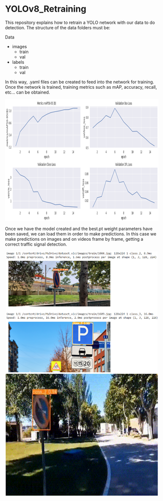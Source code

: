 # YOLOv8_Retraining
This repository explains how to retrain a YOLO network with our data to do detection.
The structure of the data folders must be: 

Data
- images
  - train
  - val
- labels
  - train
  - val

    
In this way, .yaml files can be created to feed into the network for training. Once the network is trained, training metrics such as mAP, accuracy, recall, etc... can be obtained.

<p align="center">
    <img src="https://github.com/sergio94al/YOLOv8_Retraining/blob/main/metrics_plots.png" width="800" height="400">
</p>

Once we have the model created and the best.pt weight parameters have been saved, we can load them in order to make predictions. 
In this case we make predictions on images and on videos frame by frame, getting a correct traffic signal detection.

<p align="center">
    <img src="https://github.com/sergio94al/YOLOv8_Retraining/blob/main/real_images_prediction.png" width="500" height="400" style="display: inline-block;">
    <img src="https://github.com/sergio94al/YOLOv8_Retraining/blob/main/Video_predicting.gif" width="500" height="400" style="display: inline-block;">
</p>



